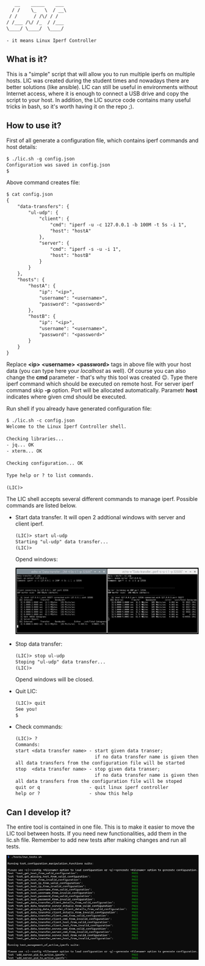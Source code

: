 
```
   __    _____    ___  
  / /    \_   \  / __\ 
 / /      / /\/ / /    
/ /___ /\/ /_  / /___  
\____/ \____/  \____/  

- it means Linux Iperf Controller
```


## What is it?


This is a "simple" script that will allow you to run multiple iperfs on multiple hosts. LIC was created during the student times and nowadays there are better solutions (like ansible). LIC can still be useful in environments without Internet access, where it is enough to connect a USB drive and copy the script to your host. In addition, the LIC source code contains many useful tricks in bash, so it's worth having it on the repo ;).


## How to use it?

First of all generate a configuration file, which contains iperf commands and host details:

```
$ ./lic.sh -g config.json
Configuration was saved in config.json
$
```

Above command creates file: 

```
$ cat config.json
{
    "data-transfers": {
        "ul-udp": {
            "client": {
                "cmd": "iperf -u -c 127.0.0.1 -b 100M -t 5s -i 1",
                "host": "hostA"
            },
            "server": {
                "cmd": "iperf -s -u -i 1",
                "host": "hostB"
            }
        }
    },
    "hosts": {
        "hostA": {
            "ip": "<ip>",
            "username": "<username>",
            "password": "<password>"
        },
        "hostB": {
            "ip": "<ip>",
            "username": "<username>",
            "password": "<password>"
        }
    }
}
```

Replace **\<ip\>** **\<username\>** **\<password\>** tags in above file with your host data (you can type here your *localhost* as well).
Of course you can also change the **cmd** parameter - that's why this tool was created :wink:. Type there iperf command which should be executed on remote host. For server iperf command skip **-p** option. Port will be allocated automatically. 
Parametr **host** indicates where given cmd should be executed.

Run shell if you already have generated configuration file:

```
$ ./lic.sh -c config.json
Welcome to the Linux Iperf Controller shell.

Checking libraries...
- jq... OK
- xterm... OK

Checking configuration... OK

Type help or ? to list commands.

(LIC)>
```

The LIC shell accepts several different commands to manage iperf. Possible commands are listed below.

- Start data transfer. It will open 2 addtional windows with server and client iperf.
    ```
    (LIC)> start ul-udp
    Starting "ul-udp" data transfer...
    (LIC)>
    ```
    
    Opend windows:

    ![alt Opend iperf windows](https://raw.githubusercontent.com/marcinooo/linux-iperf-controller/main/images/running-data-transfer.png)

- Stop data transfer:
    ```
    (LIC)> stop ul-udp
    Stoping "ul-udp" data transfer...
    (LIC)>
    ```

    Opend windows will be closed.

- Quit LIC:
    ```
    (LIC)> quit
    See you!
    $
    ```

- Check commands:
    ```
    (LIC)> ?
    Commands:
    start <data transfer name> - start given data transer; 
                                 if no data transfer name is given then all data transfers from the configuration file will be started
    stop  <data transfer name> - stop given data transer; 
                                 if no data transfer name is given then all data transfers from the configuration file will be stoped
    quit or q                  - quit linux iperf controller
    help or ?                  - show this help
    ```

## Can I develop it?

The entire tool is contained in one file. This is to make it easier to move the LIC tool between hosts. If you need new functionalities, add them in the lic.sh file. Remember to add new tests after making changes and run all tests.

![alt Tests results](https://raw.githubusercontent.com/marcinooo/linux-iperf-controller/main/images/tests.png)
